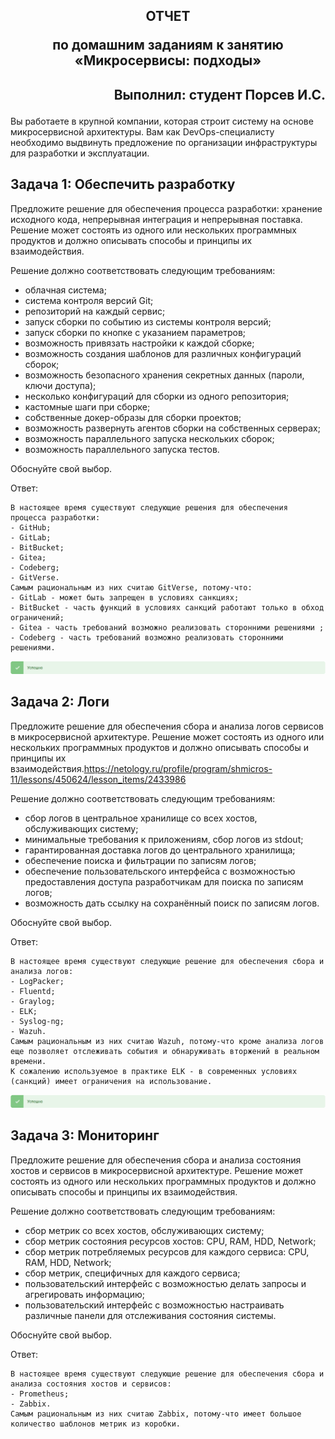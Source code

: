 ## <p style="text-align: center;">ОТЧЕТ</p> <p style="text-align: center;">по домашним заданиям к занятию «Микросервисы: подходы»</p>
## <p style="text-align: right;">Выполнил: студент Порсев И.С.</p>

Вы работаете в крупной компании, которая строит систему на основе микросервисной архитектуры.
Вам как DevOps-специалисту необходимо выдвинуть предложение по организации инфраструктуры для разработки и эксплуатации.


## Задача 1: Обеспечить разработку

Предложите решение для обеспечения процесса разработки: хранение исходного кода, непрерывная интеграция и непрерывная поставка. 
Решение может состоять из одного или нескольких программных продуктов и должно описывать способы и принципы их взаимодействия.

Решение должно соответствовать следующим требованиям:
- облачная система;
- система контроля версий Git;
- репозиторий на каждый сервис;
- запуск сборки по событию из системы контроля версий;
- запуск сборки по кнопке с указанием параметров;
- возможность привязать настройки к каждой сборке;
- возможность создания шаблонов для различных конфигураций сборок;
- возможность безопасного хранения секретных данных (пароли, ключи доступа);
- несколько конфигураций для сборки из одного репозитория;
- кастомные шаги при сборке;
- собственные докер-образы для сборки проектов;
- возможность развернуть агентов сборки на собственных серверах;
- возможность параллельного запуска нескольких сборок;
- возможность параллельного запуска тестов.

Обоснуйте свой выбор.

Ответ:
```
В настоящее время существуют следующие решения для обеспечения процесса разработки:
- GitHub;
- GitLab;
- BitBucket;
- Gitea;
- Codeberg;
- GitVerse.
Самым рациональным из них считаю GitVerse, потому-что: 
- GitLab - может быть запрещен в условиях санкциях;
- BitBucket - часть функций в условиях санкций работают только в обход  ограничений;
- Gitea - часть требований возможно реализовать сторонними решениями ;
- Codeberg - часть требований возможно реализовать сторонними решениями.
```
![localImage](./Yes.png)



## Задача 2: Логи

Предложите решение для обеспечения сбора и анализа логов сервисов в микросервисной архитектуре.
Решение может состоять из одного или нескольких программных продуктов и должно описывать способы и принципы их взаимодействия.https://netology.ru/profile/program/shmicros-11/lessons/450624/lesson_items/2433986

Решение должно соответствовать следующим требованиям:
- сбор логов в центральное хранилище со всех хостов, обслуживающих систему;
- минимальные требования к приложениям, сбор логов из stdout;
- гарантированная доставка логов до центрального хранилища;
- обеспечение поиска и фильтрации по записям логов;
- обеспечение пользовательского интерфейса с возможностью предоставления доступа разработчикам для поиска по записям логов;
- возможность дать ссылку на сохранённый поиск по записям логов.

Обоснуйте свой выбор.

Ответ:
```
В настоящее время существуют следующие решение для обеспечения сбора и анализа логов:
- LogPacker;
- Fluentd;
- Graylog;
- ELK;
- Syslog-ng;
- Wazuh.
Самым рациональным из них считаю Wazuh, потому-что кроме анализа логов еще позволяет отслеживать события и обнаруживать вторжений в реальном времени.
К сожалению используемое в практике ELK - в современных условиях (санкций) имеет ограничения на использование.

```
![localImage](./Yes.png)


## Задача 3: Мониторинг

Предложите решение для обеспечения сбора и анализа состояния хостов и сервисов в микросервисной архитектуре.
Решение может состоять из одного или нескольких программных продуктов и должно описывать способы и принципы их взаимодействия.

Решение должно соответствовать следующим требованиям:
- сбор метрик со всех хостов, обслуживающих систему;
- сбор метрик состояния ресурсов хостов: CPU, RAM, HDD, Network;
- сбор метрик потребляемых ресурсов для каждого сервиса: CPU, RAM, HDD, Network;
- сбор метрик, специфичных для каждого сервиса;
- пользовательский интерфейс с возможностью делать запросы и агрегировать информацию;
- пользовательский интерфейс с возможностью настраивать различные панели для отслеживания состояния системы.

Обоснуйте свой выбор.

Ответ:
```
В настоящее время существуют следующие решение для обеспечения сбора и анализа состояния хостов и сервисов:
- Prometheus;
- Zabbix.
Самым рациональным из них считаю Zabbix, потому-что имеет большое количество шаблонов метрик из коробки.
```


